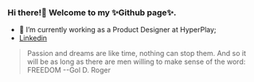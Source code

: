 ### Hi there!👋 Welcome to my ✨Github page✨. 

- 🌱 I’m currently working as a Product Designer at HyperPlay;
- [Linkedin](https://www.linkedin.com/in/bilianesilva/)


> Passion and dreams are like time, nothing can stop them. And so it will be as long as there are men willing to make sense of the word: FREEDOM 
--Gol D. Roger



